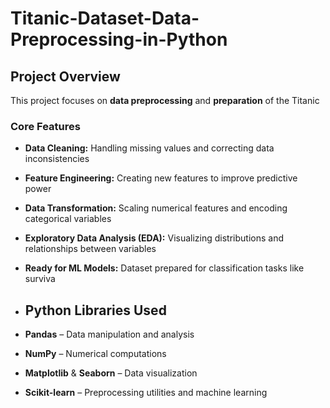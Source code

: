 # Titanic-Dataset-Data-Preprocessing-in-Python
## Project Overview
This project focuses on **data preprocessing** and **preparation** of the Titanic 

### Core Features
- **Data Cleaning:** Handling missing values and correcting data inconsistencies
- **Feature Engineering:** Creating new features to improve predictive power
- **Data Transformation:** Scaling numerical features and encoding categorical variables
- **Exploratory Data Analysis (EDA):** Visualizing distributions and relationships between variables
- **Ready for ML Models:** Dataset prepared for classification tasks like surviva

- ## Python Libraries Used
- **Pandas** – Data manipulation and analysis  
- **NumPy** – Numerical computations  
- **Matplotlib** & **Seaborn** – Data visualization  
- **Scikit-learn** – Preprocessing utilities and machine learning
